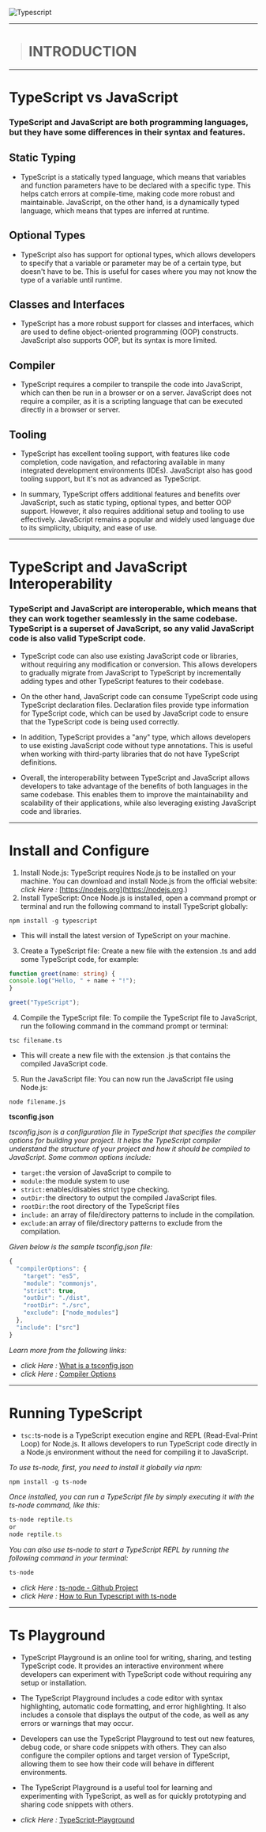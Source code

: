 ![Typescript](https://res.cloudinary.com/suberiq/image/upload/v1683830585/MASTER_TYPESCRIPT_2_-min_rhvi4x.png)

---
> # INTRODUCTION
---
# TypeScript vs JavaScript
 
### TypeScript and JavaScript are both programming languages, but they have some differences in their syntax and features.

## Static Typing

- TypeScript is a statically typed language, which means that variables and function parameters have to be declared with a specific type. This helps catch errors at compile-time, making code more robust and maintainable. JavaScript, on the other hand, is a dynamically typed language, which means that types are inferred at runtime.

## Optional Types

- TypeScript also has support for optional types, which allows developers to specify that a variable or parameter may be of a certain type, but doesn't have to be. This is useful for cases where you may not know the type of a variable until runtime.

## Classes and Interfaces

- TypeScript has a more robust support for classes and interfaces, which are used to define object-oriented programming (OOP) constructs. JavaScript also supports OOP, but its syntax is more limited.

## Compiler

- TypeScript requires a compiler to transpile the code into JavaScript, which can then be run in a browser or on a server. JavaScript does not require a compiler, as it is a scripting language that can be executed directly in a browser or server.

## Tooling

- TypeScript has excellent tooling support, with features like code completion, code navigation, and refactoring available in many integrated development environments (IDEs). JavaScript also has good tooling support, but it's not as advanced as TypeScript.

- In summary, TypeScript offers additional features and benefits over JavaScript, such as static typing, optional types, and better OOP support. However, it also requires additional setup and tooling to use effectively. JavaScript remains a popular and widely used language due to its simplicity, ubiquity, and ease of use.
---

# TypeScript and JavaScript Interoperability

### TypeScript and JavaScript are interoperable, which means that they can work together seamlessly in the same codebase. TypeScript is a superset of JavaScript, so any valid JavaScript code is also valid TypeScript code.

- TypeScript code can also use existing JavaScript code or libraries, without requiring any modification or conversion. This allows developers to gradually migrate from JavaScript to TypeScript by incrementally adding types and other TypeScript features to their codebase.

- On the other hand, JavaScript code can consume TypeScript code using TypeScript declaration files. Declaration files provide type information for TypeScript code, which can be used by JavaScript code to ensure that the TypeScript code is being used correctly.

- In addition, TypeScript provides a "any" type, which allows developers to use existing JavaScript code without type annotations. This is useful when working with third-party libraries that do not have TypeScript definitions.

- Overall, the interoperability between TypeScript and JavaScript allows developers to take advantage of the benefits of both languages in the same codebase. This enables them to improve the maintainability and scalability of their applications, while also leveraging existing JavaScript code and libraries.

---
# Install and Configure

1. Install Node.js: TypeScript requires Node.js to be installed on your machine. You can download and install Node.js from the official website: *click Here :*  [https://nodejs.org](https://nodejs.org.)
2. Install TypeScript: Once Node.js is installed, open a command prompt or terminal and run the following command to install TypeScript globally:

`
npm install -g typescript
`
- This will install the latest version of TypeScript on your machine.

3. Create a TypeScript file: Create a new file with the extension .ts and add some TypeScript code, for example:

```typescript
function greet(name: string) {
console.log("Hello, " + name + "!");
}

greet("TypeScript");
```
4. Compile the TypeScript file: To compile the TypeScript file to JavaScript, run the following command in the command prompt or terminal:

`
tsc filename.ts
`
- This will create a new file with the extension .js that contains the compiled JavaScript code.

5. Run the JavaScript file: You can now run the JavaScript file using Node.js:

```
node filename.js

```

**tsconfig.json**

*tsconfig.json is a configuration file in TypeScript that specifies the compiler options for building your project. It helps the TypeScript compiler understand the structure of your project and how it should be compiled to JavaScript. Some common options include:*

- `target:`the version of JavaScript to compile to
- `module:`the module system to use
- `strict:`enables/disables strict type checking.
- `outDir:`the directory to output the compiled JavaScript files.
- `rootDir:`the root directory of the TypeScript files
- `include:` an array of file/directory patterns to include in the compilation.
- `exclude:`an array of file/directory patterns to exclude from the compilation.

*Given below is the sample tsconfig.json file:*
```typescript
{
  "compilerOptions": {
    "target": "es5",
    "module": "commonjs",
    "strict": true,
    "outDir": "./dist",
    "rootDir": "./src",
    "exclude": ["node_modules"]
  },
  "include": ["src"]
}
```
*Learn more from the following links:*
- *click Here :*  [What is a tsconfig.json](https://www.typescriptlang.org/docs/handbook/tsconfig-json.html#handbook-content)
- *click Here :*  [Compiler Options](https://www.typescriptlang.org/docs/handbook/compiler-options.html)

---
# Running TypeScript

- `tsc:`ts-node is a TypeScript execution engine and REPL (Read-Eval-Print Loop) for Node.js. It allows developers to run TypeScript code directly in a Node.js environment without the need for compiling it to JavaScript.

*To use ts-node, first, you need to install it globally via npm:*

```typescript
npm install -g ts-node
```

*Once installed, you can run a TypeScript file by simply executing it with the ts-node command, like this:*

```typescript
ts-node reptile.ts
or
node reptile.ts
```
*You can also use ts-node to start a TypeScript REPL by running the following command in your terminal:*

```typescript
ts-node
```
- *click Here :*  [ts-node - Github Project](https://github.com/TypeStrong/ts-node)
- *click Here :* [How to Run Typescript with ts-node](https://www.digitalocean.com/community/tutorials/typescript-running-typescript-ts-node)

---
# Ts Playground

- TypeScript Playground is an online tool for writing, sharing, and testing TypeScript code. It provides an interactive environment where developers can experiment with TypeScript code without requiring any setup or installation.

- The TypeScript Playground includes a code editor with syntax highlighting, automatic code formatting, and error highlighting. It also includes a console that displays the output of the code, as well as any errors or warnings that may occur.

- Developers can use the TypeScript Playground to test out new features, debug code, or share code snippets with others. They can also configure the compiler options and target version of TypeScript, allowing them to see how their code will behave in different environments.

- The TypeScript Playground is a useful tool for learning and experimenting with TypeScript, as well as for quickly prototyping and sharing code snippets with others.

- *click Here :* [TypeScript-Playground](https://www.typescriptlang.org/play)
